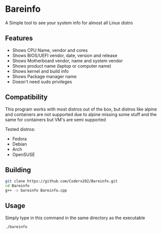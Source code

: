 # Bareinfo
A Simple tool to see your system info for almost all Linux distro

## Features
- Shows CPU Name, vendor and cores
- Shows BIOS/UEFI vendor, date, version and release
- Shows Motherboard vendor, name and system vendor
- Shows product name (laptop or computer name)
- Shows kernel and build info
- Shows Package manager name
- Doesn't need sudo privileges 

## Compatibility
This program works with most distros out of the box, but distros like alpine and containers are not supported due to alpine missing some stuff and the same for containers but VM's are semi supported

Tested distros:
- Fedora
- Debian
- Arch
- OpenSUSE

## Building
```sh
git clone https://github.com/Coderx202/Bareinfo.git
cd Bareinfo
g++ -o bareinfo Bareinfo.cpp
```
## Usage
Simply type in this command in the same directory as the executable
```sh
./bareinfo
```
